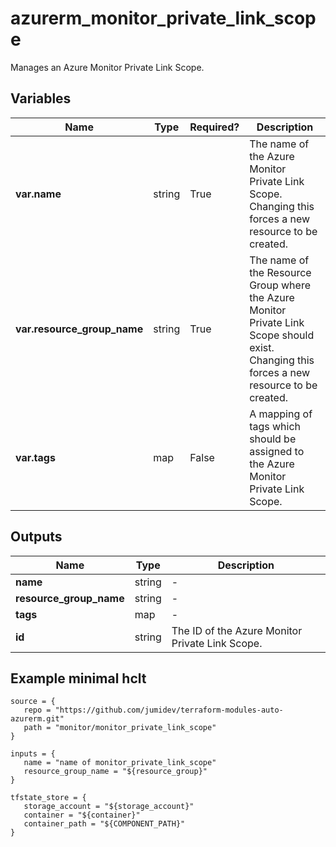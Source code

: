 # azurerm_monitor_private_link_scope

Manages an Azure Monitor Private Link Scope.

## Variables

| Name | Type | Required? |  Description |
| ---- | ---- | --------- |  ----------- |
| **var.name** | string | True | The name of the Azure Monitor Private Link Scope. Changing this forces a new resource to be created. | 
| **var.resource_group_name** | string | True | The name of the Resource Group where the Azure Monitor Private Link Scope should exist. Changing this forces a new resource to be created. | 
| **var.tags** | map | False | A mapping of tags which should be assigned to the Azure Monitor Private Link Scope. | 



## Outputs

| Name | Type | Description |
| ---- | ---- | --------- | 
| **name** | string  | - | 
| **resource_group_name** | string  | - | 
| **tags** | map  | - | 
| **id** | string  | The ID of the Azure Monitor Private Link Scope. | 

## Example minimal hclt

```hcl
source = {
   repo = "https://github.com/jumidev/terraform-modules-auto-azurerm.git" 
   path = "monitor/monitor_private_link_scope" 
}

inputs = {
   name = "name of monitor_private_link_scope" 
   resource_group_name = "${resource_group}" 
}

tfstate_store = {
   storage_account = "${storage_account}" 
   container = "${container}" 
   container_path = "${COMPONENT_PATH}" 
}


```